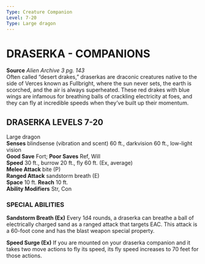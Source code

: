 ```yaml
---
Type: Creature Companion
Level: 7-20
Type: Large dragon  
---
```

# DRASERKA - COMPANIONS

**Source** _Alien Archive 3 pg. 143_  
Often called “desert drakes,” draserkas are draconic creatures native to the side of Verces known as Fullbright, where the sun never sets, the earth is scorched, and the air is always superheated. These red drakes with blue wings are infamous for breathing balls of crackling electricity at foes, and they can fly at incredible speeds when they’ve built up their momentum.

## DRASERKA LEVELS 7-20

Large dragon  
**Senses** blindsense (vibration and scent) 60 ft., darkvision 60 ft., low-light vision  
**Good Save** Fort; **Poor Saves** Ref, Will  
**Speed** 30 ft., burrow 20 ft., fly 60 ft. (Ex, average)  
**Melee Attack** bite (P)  
**Ranged Attack** sandstorm breath (E)  
**Space** 10 ft. **Reach** 10 ft.  
**Ability Modifiers** Str, Con  

### SPECIAL ABILITIES

**Sandstorm Breath (Ex)** Every 1d4 rounds, a draserka can breathe a ball of electrically charged sand as a ranged attack that targets EAC. This attack is a 60-foot cone and has the blast weapon special property.

**Speed Surge (Ex)** If you are mounted on your draserka companion and it takes two move actions to fly its speed, its fly speed increases to 70 feet for those actions.
